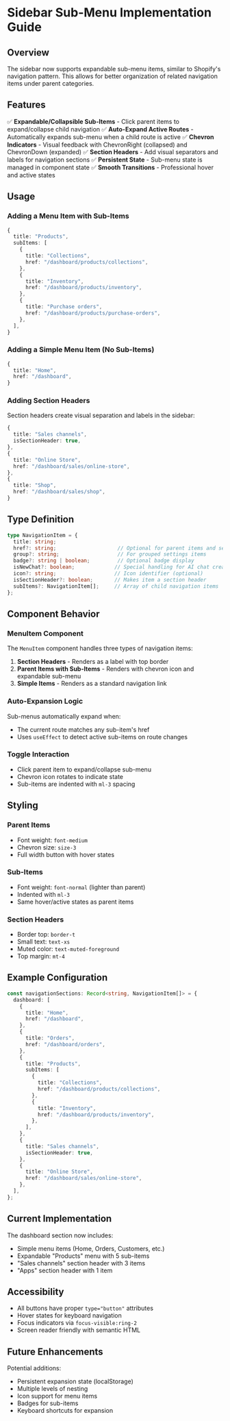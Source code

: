 # Sidebar Sub-Menu Implementation Guide

## Overview

The sidebar now supports expandable sub-menu items, similar to Shopify's navigation pattern. This allows for better organization of related navigation items under parent categories.

## Features

✅ **Expandable/Collapsible Sub-Items** - Click parent items to expand/collapse child navigation
✅ **Auto-Expand Active Routes** - Automatically expands sub-menu when a child route is active
✅ **Chevron Indicators** - Visual feedback with ChevronRight (collapsed) and ChevronDown (expanded)
✅ **Section Headers** - Add visual separators and labels for navigation sections
✅ **Persistent State** - Sub-menu state is managed in component state
✅ **Smooth Transitions** - Professional hover and active states

## Usage

### Adding a Menu Item with Sub-Items

```typescript
{
  title: "Products",
  subItems: [
    {
      title: "Collections",
      href: "/dashboard/products/collections",
    },
    {
      title: "Inventory",
      href: "/dashboard/products/inventory",
    },
    {
      title: "Purchase orders",
      href: "/dashboard/products/purchase-orders",
    },
  ],
}
```

### Adding a Simple Menu Item (No Sub-Items)

```typescript
{
  title: "Home",
  href: "/dashboard",
}
```

### Adding Section Headers

Section headers create visual separation and labels in the sidebar:

```typescript
{
  title: "Sales channels",
  isSectionHeader: true,
},
{
  title: "Online Store",
  href: "/dashboard/sales/online-store",
},
{
  title: "Shop",
  href: "/dashboard/sales/shop",
}
```

## Type Definition

```typescript
type NavigationItem = {
  title: string;
  href?: string;                    // Optional for parent items and section headers
  group?: string;                   // For grouped settings items
  badge?: string | boolean;         // Optional badge display
  isNewChat?: boolean;             // Special handling for AI chat creation
  icon?: string;                   // Icon identifier (optional)
  isSectionHeader?: boolean;       // Makes item a section header
  subItems?: NavigationItem[];     // Array of child navigation items
};
```

## Component Behavior

### MenuItem Component

The `MenuItem` component handles three types of navigation items:

1. **Section Headers** - Renders as a label with top border
2. **Parent Items with Sub-Items** - Renders with chevron icon and expandable sub-menu
3. **Simple Items** - Renders as a standard navigation link

### Auto-Expansion Logic

Sub-menus automatically expand when:
- The current route matches any sub-item's href
- Uses `useEffect` to detect active sub-items on route changes

### Toggle Interaction

- Click parent item to expand/collapse sub-menu
- Chevron icon rotates to indicate state
- Sub-items are indented with `ml-3` spacing

## Styling

### Parent Items
- Font weight: `font-medium`
- Chevron size: `size-3`
- Full width button with hover states

### Sub-Items
- Font weight: `font-normal` (lighter than parent)
- Indented with `ml-3`
- Same hover/active states as parent items

### Section Headers
- Border top: `border-t`
- Small text: `text-xs`
- Muted color: `text-muted-foreground`
- Top margin: `mt-4`

## Example Configuration

```typescript
const navigationSections: Record<string, NavigationItem[]> = {
  dashboard: [
    {
      title: "Home",
      href: "/dashboard",
    },
    {
      title: "Orders",
      href: "/dashboard/orders",
    },
    {
      title: "Products",
      subItems: [
        {
          title: "Collections",
          href: "/dashboard/products/collections",
        },
        {
          title: "Inventory",
          href: "/dashboard/products/inventory",
        },
      ],
    },
    {
      title: "Sales channels",
      isSectionHeader: true,
    },
    {
      title: "Online Store",
      href: "/dashboard/sales/online-store",
    },
  ],
};
```

## Current Implementation

The dashboard section now includes:
- Simple menu items (Home, Orders, Customers, etc.)
- Expandable "Products" menu with 5 sub-items
- "Sales channels" section header with 3 items
- "Apps" section header with 1 item

## Accessibility

- All buttons have proper `type="button"` attributes
- Hover states for keyboard navigation
- Focus indicators via `focus-visible:ring-2`
- Screen reader friendly with semantic HTML

## Future Enhancements

Potential additions:
- Persistent expansion state (localStorage)
- Multiple levels of nesting
- Icon support for menu items
- Badges for sub-items
- Keyboard shortcuts for expansion
